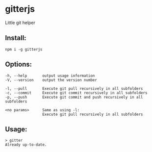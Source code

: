 # gitterjs
Little git helper

## Install:
    npm i -g gitterjs

## Options:
    -h, --help       output usage information
    -V, --version    output the version number

    -l, --pull       Execute git pull recursively in all subfolders
    -c, --commit     Execute git commit recursively in all subfolders
    -p, --push       Execute git commit and push recursively in all subfolders

    <no params>      Same as using -l:
                     Execute git pull recursively in all subfolders

## Usage:
    > gitter
    Already up-to-date.
